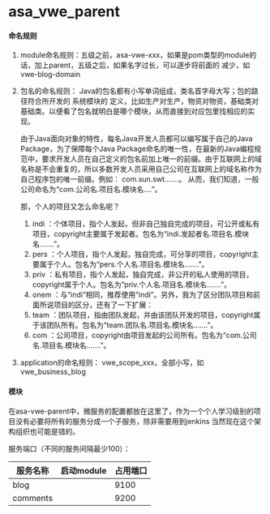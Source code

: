 # asa_vwe_parent

#### 命名规则
1. module命名规则：五级之前，asa-vwe-xxx，如果是pom类型的module的话，加上parent，五级之后，如果名字过长，可以逐步将前面的
减少，如vwe-blog-domain
2. 包名的命名规则：
    Java的包名都有小写单词组成，类名首字母大写；包的路径符合所开发的 系统模块的 定义，比如生产对生产，物资对物资，基础类对基础类。以便看了包名就明白是哪个模块，从而直接到对应包里找相应的实现。
    
    由于Java面向对象的特性，每名Java开发人员都可以编写属于自己的Java Package，为了保障每个Java Package命名的唯一性，在最新的Java编程规范中，要求开发人员在自己定义的包名前加上唯一的前缀。由于互联网上的域名称是不会重复的，所以多数开发人员采用自己公司在互联网上的域名称作为自己程序包的唯一前缀。例如： com.sun.swt.……。
    从而，我们知道，一般公司命名为“com.公司名.项目名.模块名....”。
    
    那，个人的项目又怎么命名呢？
    1. indi ：个体项目，指个人发起，但非自己独自完成的项目，可公开或私有项目，copyright主要属于发起者。包名为“indi.发起者名.项目名.模块名.……”。
    2. pers ：个人项目，指个人发起，独自完成，可分享的项目，copyright主要属于个人。包名为“pers.个人名.项目名.模块名.……”。
    3. priv ：私有项目，指个人发起，独自完成，非公开的私人使用的项目，copyright属于个人。包名为“priv.个人名.项目名.模块名.……”。
    4. onem ：与“indi”相同，推荐使用“indi”。另外，我为了区分团队项目和前面所说项目的区分，还有了一下扩展：
    5. team ：团队项目，指由团队发起，并由该团队开发的项目，copyright属于该团队所有。包名为“team.团队名.项目名.模块名.……”。
    6. com ：公司项目，copyright由项目发起的公司所有。包名为“com.公司名.项目名.模块名.……”。
3. application的命名规则： vwe_scope_xxx，全部小写，如vwe_business_blog


#### 模块
在asa-vwe-parent中，微服务的配置都放在这里了，作为一个个人学习级别的项目没有必要将所有的服务分成一个子服务，除非需要用到jenkins
当然现在这个架构组织也可能是错的。

服务端口（不同的服务间隔最少100）：

| 服务名称  | 启动module | 占用端口|
|---|---|---|
|  blog | | 9100
|  comments | | 9200

